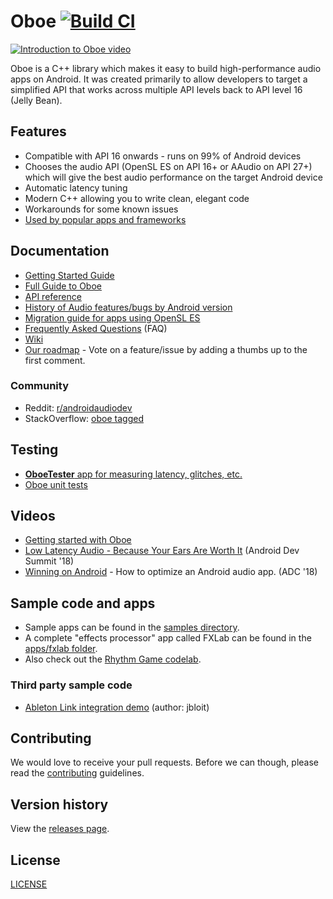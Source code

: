 # Oboe [![Build CI](https://github.com/google/oboe/workflows/Build%20CI/badge.svg)](https://github.com/google/oboe/actions)

[![Introduction to Oboe video](docs/images/getting-started-video.jpg)](https://www.youtube.com/watch?v=csfHAbr5ilI&list=PLWz5rJ2EKKc_duWv9IPNvx9YBudNMmLSa)

Oboe is a C++ library which makes it easy to build high-performance audio apps on Android. It was created primarily to allow developers to target a simplified API that works across multiple API levels back to API level 16 (Jelly Bean).

## Features
- Compatible with API 16 onwards - runs on 99% of Android devices
- Chooses the audio API (OpenSL ES on API 16+ or AAudio on API 27+) which will give the best audio performance on the target Android device
- Automatic latency tuning
- Modern C++ allowing you to write clean, elegant code
- Workarounds for some known issues
- [Used by popular apps and frameworks](https://github.com/google/oboe/wiki/AppsUsingOboe)

## Documentation
- [Getting Started Guide](https://github.com/google/oboe/blob/main/docs/GettingStarted.md)
- [Full Guide to Oboe](https://github.com/google/oboe/blob/main/docs/FullGuide.md)
- [API reference](https://google.github.io/oboe)
- [History of Audio features/bugs by Android version](https://github.com/google/oboe/blob/main/docs/AndroidAudioHistory.md)
- [Migration guide for apps using OpenSL ES](https://github.com/google/oboe/blob/main/docs/OpenSLESMigration.md)
- [Frequently Asked Questions](https://github.com/google/oboe/blob/main/docs/FAQ.md) (FAQ)
- [Wiki](https://github.com/google/oboe/wiki)
- [Our roadmap](https://github.com/google/oboe/milestones) - Vote on a feature/issue by adding a thumbs up to the first comment.

### Community
- Reddit: [r/androidaudiodev](https://www.reddit.com/r/androidaudiodev/)
- StackOverflow: [oboe tagged](https://stackoverflow.com/questions/tagged/oboe)

## Testing
- [**OboeTester** app for measuring latency, glitches, etc.](https://github.com/google/oboe/blob/main/apps/OboeTester/docs)
- [Oboe unit tests](tests)

## Videos
- [Getting started with Oboe](https://www.youtube.com/playlist?list=PLWz5rJ2EKKc_duWv9IPNvx9YBudNMmLSa)
- [Low Latency Audio - Because Your Ears Are Worth It](https://www.youtube.com/watch?v=8vOf_fDtur4) (Android Dev Summit '18)
- [Winning on Android](https://www.youtube.com/watch?v=tWBojmBpS74) - How to optimize an Android audio app. (ADC '18)

## Sample code and apps
- Sample apps can be found in the [samples directory](samples). 
- A complete "effects processor" app called FXLab can  be found in the [apps/fxlab folder](apps/fxlab). 
- Also check out the [Rhythm Game codelab](https://developer.android.com/codelabs/musicalgame-using-oboe?hl=en#0).

### Third party sample code
- [Ableton Link integration demo](https://github.com/jbloit/AndroidLinkAudio) (author: jbloit)

## Contributing
We would love to receive your pull requests. Before we can though, please read the [contributing](https://github.com/google/oboe/blob/main/CONTRIBUTING.md) guidelines.

## Version history
View the [releases page](../../releases).

## License
[LICENSE](LICENSE)

